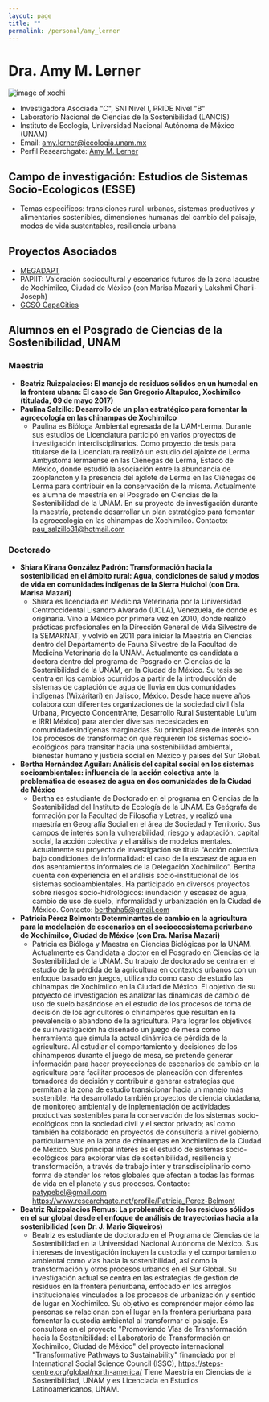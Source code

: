 ```yaml
---
layout: page
title: ""
permalink: /personal/amy_lerner
---
```


# Dra. Amy M. Lerner

![image of xochi](/assets/xochi1.jpg)

- Investigadora Asociada "C", SNI Nivel I, PRIDE Nivel "B"
- Laboratorio Nacional de Ciencias de la Sostenibilidad (LANCIS)
- Instituto de Ecología, Universidad Nacional Autónoma de México (UNAM)
- Email: amy.lerner@iecologia.unam.mx
- Perfil Researchgate: [Amy M. Lerner](https://www.researchgate.net/profile/Amy_Lerner3)


## Campo de investigación: Estudios de Sistemas Socio-Ecologicos (ESSE)

- Temas especificos: transiciones rural-urbanas, sistemas productivos y alimentarios sostenibles, dimensiones humanas del cambio del paisaje, modos de vida sustentables, resiliencia urbana

## Proyectos Asociados

- [MEGADAPT](http://megadapt.weebly.com/?lang=en)
- PAPIIT: Valoración sociocultural y escenarios futuros de la zona lacustre de Xochimilco, Ciudad de México (con Marisa Mazari y Lakshmi Charli-Joseph)
- [GCSO CapaCities](https://sustainabilityoutcomes.org/)

## Alumnos en el Posgrado de Ciencias de la Sostenibilidad, UNAM

### Maestria

- **Beatriz Ruizpalacios: El manejo de residuos sólidos en un humedal en la frontera ubana: El caso de San Gregorio Altapulco, Xochimilco (titulada, 09 de mayo 2017)**
- **Paulina Salzillo: Desarrollo de un plan estratégico para fomentar la agroecología en las chinampas de Xochimilco** 
  * Paulina es Bióloga Ambiental egresada de la UAM-Lerma. Durante sus estudios de Licenciatura participó en varios proyectos de investigación interdisciplinarios. Como proyecto de tesis para titularse de la Licenciatura realizó un estudio del ajolote de Lerma Ambystoma lermaense en las Ciénegas de Lerma, Estado de México, donde estudió la asociación entre la abundancia de zooplancton y la presencia del ajolote de Lerma en las Ciénegas de Lerma para contribuir en la conservación de la misma. Actualmente es alumna de maestría en el Posgrado en Ciencias de la Sostenibilidad de la UNAM. En su proyecto de investigación durante la maestría, pretende desarrollar un plan estratégico para fomentar la agroecología en las chinampas de Xochimilco. 
Contacto: pau_salzillo31@hotmail.com


### Doctorado

- **Shiara Kirana González Padrón: Transformación hacia la sostenibilidad en el ámbito rural: Agua, condiciones de salud y modos de vida en comunidades indígenas de la Sierra Huichol (con Dra. Marisa Mazari)**
  * Shiara es licenciada en Medicina Veterinaria por la Universidad Centroccidental Lisandro Alvarado (UCLA), Venezuela, de donde es originaria. Vino a México por primera vez en 2010, donde realizó prácticas profesionales en la Dirección General de Vida Silvestre de la SEMARNAT, y volvió en 2011 para iniciar la Maestría en Ciencias dentro del Departamento de Fauna Silvestre de la Facultad de Medicina Veterinaria de la UNAM. Actualmente es candidata a doctora dentro del programa de Posgrado en Ciencias de la Sostenibilidad de la UNAM, en la Ciudad de México. Su tesis se centra en los cambios ocurridos a partir de la introducción de sistemas de captación de agua de lluvia en dos comunidades indígenas (Wixáritari) en Jalisco, México. Desde hace nueve años colabora con diferentes organizaciones de la sociedad civil (Isla Urbana, Proyecto ConcentrArte, Desarrollo Rural Sustentable Lu’um e IRRI México) para atender diversas necesidades en comunidadesindígenas marginadas. Su principal área de interés son los procesos de transformación que requieren los sistemas socio-ecológicos para transitar hacia una sostenibilidad ambiental, bienestar humano y justicia social en México y paises del Sur Global.
- **Bertha Hernández Aguilar: Análisis del capital social en los sistemas socioambientales: influencia de  la acción colectiva ante la problemática de escasez de agua en dos comunidades de la Ciudad de México**
  * Bertha es estudiante de Doctorado en el programa en Ciencias de la Sostenibilidad del Instituto de Ecología de la UNAM. Es Geógrafa de formación por la Facultad de Filosofía y Letras, y realizó una maestría en Geografía Social en el área de Sociedad y Territorio. Sus campos de interés son la vulnerabilidad, riesgo y adaptación, capital social, la acción colectiva y el análisis de modelos mentales. Actualmente su proyecto de investigación se titula “Acción colectiva bajo condiciones de informalidad: el caso de la escasez de agua en dos asentamientos informales de la Delegación Xochimilco”.  Bertha cuenta con experiencia en el análisis socio-institucional de los sistemas socioambientales. Ha participado en diversos proyectos sobre riesgos socio-hidrológicos: inundación y escasez de agua, cambio de uso de suelo, informalidad y urbanización en la Ciudad de México. Contacto: berthaha5@gmail.com
- **Patricia Pérez Belmont: Determinantes de cambio en la agricultura para la modelación de escenarios en el socioecosistema periurbano de Xochimilco, Ciudad de México (con Dra. Marisa Mazari)**
   * Patricia es Bióloga y Maestra en Ciencias Biológicas por la UNAM. Actualmente es Candidata a doctor en el Posgrado en Ciencias de la Sostenibilidad de la UNAM. Su trabajo de doctorado se centra en el estudio de la pérdida de la agricultura en contextos urbanos con un enfoque basado en juegos, utilizando como caso de estudio las chinampas de Xochimilco en la Ciudad de México. El objetivo de su proyecto de investigación es analizar las dinámicas de cambio de uso de suelo basándose en el estudio de los procesos de toma de decisión de los agricultores o chinamperos que resultan en la prevalencia o abandono de la agricultura. Para lograr los objetivos de su investigación ha diseñado un juego de mesa como herramienta que simula la actual dinámica de pérdida de la agricultura. Al estudiar el comportamiento y decisiones de los chinamperos durante el juego de mesa, se pretende generar información para hacer proyecciones de escenarios de cambio en la agricultura para facilitar procesos de planeación con diferentes tomadores de decisión y contribuir a generar estrategias que permitan a la zona de estudio transicionar hacia un manejo más sostenible. Ha desarrollado también proyectos de ciencia ciudadana, de monitoreo ambiental y de inplementación de actividades productivas sostenibles para la conservación de los sistemas socio-ecológicos con la sociedad civil y el sector privado; así como también ha colaborado en proyectos de consultoría a nivel gobierno, particularmente en la zona de chinampas en Xochimilco de la Ciudad de México. Sus principal interés es el estudio de sistemas socio-ecológicos para explorar vías de sostenibilidad, resiliencia y transformación, a través de trabajo inter y transdisciplinario como forma de atender los retos globales que afectan a todas las formas de vida en el planeta y sus procesos. Contacto: patypebel@gmail.com 
https://www.researchgate.net/profile/Patricia_Perez-Belmont
- **Beatriz Ruizpalacios Remus: La problemática de los residuos sólidos en el sur global desde el enfoque de análisis de trayectorias hacia a la sostenibilidad (con Dr. J. Mario Siqueiros)**
   * Beatriz es estudiante de doctorado en el Programa de Ciencias de la Sostenibilidad en la Universidad Nacional Autónoma de México. Sus intereses de investigación incluyen la custodia y el comportamiento ambiental como vías hacia la sostenibilidad, así como la transformación y otros procesos urbanos en el Sur Global. Su investigación actual se centra en las estrategias de gestión de residuos en la frontera periurbana, enfocado en los arreglos institucionales vinculados a los procesos de urbanización y sentido de lugar en Xochimilco. Su objetivo es comprender mejor cómo las personas se relacionan con el lugar en la frontera periurbana para fomentar la custodia ambiental al transformar el paisaje. Es consultora en el proyecto "Promoviendo Vías de Transformación hacia la Sostenibilidad: el Laboratorio de Transformación en Xochimilco, Ciudad de México" del proyecto internacional "Transformative Pathways to Sustainability" financiado por el International Social Science Council (ISSC), https://steps-centre.org/global/north-america/ Tiene Maestria en Ciencias de la Sostenibilidad, UNAM y es Licenciada en Estudios Latinoamericanos, UNAM.
